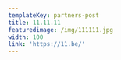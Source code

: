 ```yaml
---
templateKey: partners-post
title: 11.11.11
featuredimage: /img/111111.jpg
width: 100
link: 'https://11.be/'
---
```


